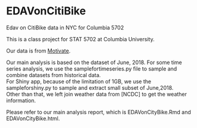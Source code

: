 # EDAVonCitiBike
Edav on CitiBike data in NYC for Columbia 5702

This is a class project for STAT 5702 at Columbia University.

Our data is from [Motivate](https://www.motivateco.com/use-our-data/).

Our main analysis is based on the dataset of June, 2018.
For some time series analysis, we use the samplefortimeseries.py file to sample and combine datasets from historical data.  
For Shiny app, because of the limitation of 1GB, we use the sampleforshiny.py to sample and extract small subset of June,2018.  
Other than that, we left join weather data from [NCDC] to get the weather information.  

Please refer to our main analysis report, which is EDAVonCityBike.Rmd and EDAVonCityBike.html.





